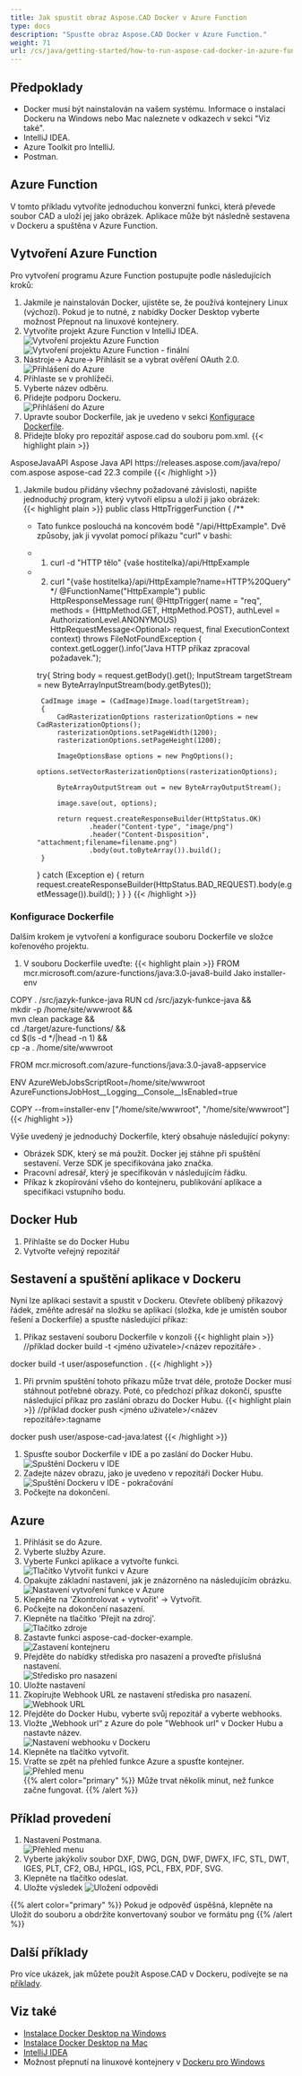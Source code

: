 ```yaml
---
title: Jak spustit obraz Aspose.CAD Docker v Azure Function
type: docs
description: "Spusťte obraz Aspose.CAD Docker v Azure Function."
weight: 71
url: /cs/java/getting-started/how-to-run-aspose-cad-docker-in-azure-function/
---
```


## Předpoklady
- Docker musí být nainstalován na vašem systému. Informace o instalaci Dockeru na Windows nebo Mac naleznete v odkazech v sekci "Viz také".
- IntelliJ IDEA.
- Azure Toolkit pro IntelliJ.
- Postman.

## Azure Function

V tomto příkladu vytvoříte jednoduchou konverzní funkci, která převede soubor CAD a uloží jej jako obrázek. Aplikace může být následně sestavena v Dockeru a spuštěna v Azure Function.

## Vytvoření Azure Function

Pro vytvoření programu Azure Function postupujte podle následujících kroků:
1. Jakmile je nainstalován Docker, ujistěte se, že používá kontejnery Linux (výchozí). Pokud je to nutné, z nabídky Docker Desktop vyberte možnost Přepnout na linuxové kontejnery.
1. Vytvoříte projekt Azure Function v IntelliJ IDEA.<br>
![Vytvoření projektu Azure Function](/_assets/java/java-azure/create-function-ide-1.png)<br>
![Vytvoření projektu Azure Function - finální](/_assets/java/java-azure/create-function-ide-2.png)<br>
1. Nástroje-> Azure-> Přihlásit se a vybrat ověření OAuth 2.0.<br>
![Přihlášení do Azure](/_assets/java/java-azure/sign-in-azure.png)<br>
1. Přihlaste se v prohlížeči.
1. Vyberte název odběru.
1. Přidejte podporu Dockeru.<br>
![Přihlášení do Azure](/_assets/java/java-azure/add-docker-support.png)<br>
1. Upravte soubor Dockerfile, jak je uvedeno v sekci <a href="#configuring-a-dockerfile">Konfigurace Dockerfile</a>.
1. Přidejte bloky pro repozitář aspose.cad do souboru pom.xml.
{{< highlight plain >}}
<repositories>
    <repository>
		<id>AsposeJavaAPI</id>
        <name>Aspose Java API</name>
        <url>https://releases.aspose.com/java/repo/</url>
    </repository>
</repositories>


<dependencies>
 <dependency>
    <groupId>com.aspose</groupId>
    <artifactId>aspose-cad</artifactId>
    <version>22.3</version>
    <scope>compile</scope>
  </dependency>
</dependencies>
{{< /highlight >}}

1. Jakmile budou přidány všechny požadované závislosti, napište jednoduchý program, který vytvoří elipsu a uloží ji jako obrázek:<br>
{{< highlight plain >}}
public class HttpTriggerFunction {
    /**
     * Tato funkce poslouchá na koncovém bodě "/api/HttpExample". Dvě způsoby, jak ji vyvolat pomocí příkazu "curl" v bashi:
     * 1. curl -d "HTTP tělo" {vaše hostitelka}/api/HttpExample
     * 2. curl "{vaše hostitelka}/api/HttpExample?name=HTTP%20Query"
     */
    @FunctionName("HttpExample")
    public HttpResponseMessage run(
            @HttpTrigger(
                name = "req",
                methods = {HttpMethod.GET, HttpMethod.POST},
                authLevel = AuthorizationLevel.ANONYMOUS)
                HttpRequestMessage<Optional<String>> request,
            final ExecutionContext context) throws FileNotFoundException {
        context.getLogger().info("Java HTTP příkaz zpracoval požadavek.");

        try{
            String body = request.getBody().get();
            InputStream targetStream = new ByteArrayInputStream(body.getBytes());

            CadImage image = (CadImage)Image.load(targetStream);
            {
                CadRasterizationOptions rasterizationOptions = new CadRasterizationOptions();
                rasterizationOptions.setPageWidth(1200);
                rasterizationOptions.setPageHeight(1200);

                ImageOptionsBase options = new PngOptions();
                options.setVectorRasterizationOptions(rasterizationOptions);

                ByteArrayOutputStream out = new ByteArrayOutputStream();

                image.save(out, options);

                return request.createResponseBuilder(HttpStatus.OK)
                        .header("Content-type", "image/png")
                        .header("Content-Disposition", "attachment;filename=filename.png")
                        .body(out.toByteArray()).build();
            }
        }
        catch (Exception e)
		{
            return request.createResponseBuilder(HttpStatus.BAD_REQUEST).body(e.getMessage()).build();
        }
    }
}
{{< /highlight >}}

### Konfigurace Dockerfile

Dalším krokem je vytvoření a konfigurace souboru Dockerfile ve složce kořenového projektu.

1. V souboru Dockerfile uveďte:
{{< highlight plain >}}
FROM mcr.microsoft.com/azure-functions/java:3.0-java8-build Jako installer-env

COPY . /src/jazyk-funkce-java
RUN cd /src/jazyk-funkce-java && \
    mkdir -p /home/site/wwwroot && \
    mvn clean package && \
    cd ./target/azure-functions/ && \
    cd $(ls -d */|head -n 1) && \
    cp -a . /home/site/wwwroot

FROM mcr.microsoft.com/azure-functions/java:3.0-java8-appservice

ENV AzureWebJobsScriptRoot=/home/site/wwwroot \
    AzureFunctionsJobHost__Logging__Console__IsEnabled=true

COPY --from=installer-env ["/home/site/wwwroot", "/home/site/wwwroot"]
{{< /highlight >}}

Výše uvedený je jednoduchý Dockerfile, který obsahuje následující pokyny:

- Obrázek SDK, který se má použít. Docker jej stáhne při spuštění sestavení. Verze SDK je specifikována jako značka.
- Pracovní adresář, který je specifikován v následujícím řádku.
- Příkaz k zkopírování všeho do kontejneru, publikování aplikace a specifikaci vstupního bodu.

## Docker Hub
1. Přihlašte se do Docker Hubu
1. Vytvořte veřejný repozitář

## Sestavení a spuštění aplikace v Dockeru

Nyní lze aplikaci sestavit a spustit v Dockeru. Otevřete oblíbený příkazový řádek, změňte adresář na složku se aplikací (složka, kde je umístěn soubor řešení a Dockerfile) a spusťte následující příkaz:


1. Příkaz sestavení souboru Dockerfile v konzoli
{{< highlight plain >}}
//příklad
docker build -t <jméno uživatele>/<název repozitáře> .

docker build -t user/asposefunction .
{{< /highlight >}}
 
1. Při prvním spuštění tohoto příkazu může trvat déle, protože Docker musí stáhnout potřebné obrazy. Poté, co předchozí příkaz dokončí, spusťte následující příkaz pro zaslání obrazu do Docker Hubu.
{{< highlight plain >}}
//příklad
docker push <jméno uživatele>/<název repozitáře>:tagname

docker push user/aspose-cad-java:latest
{{< /highlight >}}

1. Spusťte soubor Dockerfile v IDE a po zaslání do Docker Hubu.<br>
![Spuštění Dockeru v IDE](/_assets/java/java-azure/docker-run-in-ide.png)<br>
1. Zadejte název obrazu, jako je uvedeno v repozitáři Docker Hubu.<br>
![Spuštění Dockeru v IDE - pokračování](/_assets/java/java-azure/docker-run-in-ide-1.png)<br>
1. Počkejte na dokončení.

## Azure

1. Přihlásit se do Azure.
1. Vyberte služby Azure.
1. Vyberte Funkci aplikace a vytvořte funkci.<br>
![Tlačítko Vytvořit funkci v Azure](/_assets/java/java-azure/create-function-azure.png)<br>
1. Opakujte základní nastavení, jak je znázorněno na následujícím obrázku.<br>
![Nastavení vytvoření funkce v Azure](/_assets/java/java-azure/create-function-settings.png)<br>
1. Klepněte na 'Zkontrolovat + vytvořit' -> Vytvořit.
1. Počkejte na dokončení nasazení.
1. Klepněte na tlačítko 'Přejít na zdroj'.<br>
![Tlačítko zdroje](/_assets/java/java-azure/go-to-resource.png)<br>
1. Zastavte funkci aspose-cad-docker-example.<br>
![Zastavení kontejneru](/_assets/java/java-azure/stop-container.png)<br>
1. Přejděte do nabídky střediska pro nasazení a proveďte příslušná nastavení.<br>
![Středisko pro nasazení](/_assets/java/java-azure/deployment-center.png)<br>
1. Uložte nastavení
1. Zkopírujte Webhook URL ze nastavení střediska pro nasazení.<br>
![Webhook URL](/_assets/java/java-azure/webhook-url.png)<br>
1. Přejděte do Docker Hubu, vyberte svůj repozitář a vyberte webhooks.
1. Vložte „Webhook url“ z Azure do pole "Webhook url" v Docker Hubu a nastavte název.<br>
![Nastavení webhooku v Dockeru](/_assets/java/java-azure/webhook.png)<br>
1. Klepněte na tlačítko vytvořit.
1. Vraťte se zpět na přehled funkce Azure a spusťte kontejner.<br>
![Přehled menu](/_assets/java/java-azure/overview.png)<br>
{{% alert color="primary" %}} 
Může trvat několik minut, než funkce začne fungovat.
{{% /alert %}}

## Příklad provedení

1. Nastavení Postmana.<br>
![Přehled menu](/_assets/java/java-azure/postman-settings.png)<br>
1. Vyberte jakýkoliv soubor DXF, DWG, DGN, DWF, DWFX, IFC, STL, DWT, IGES, PLT, CF2, OBJ, HPGL, IGS, PCL, FBX, PDF, SVG.
1. Klepněte na tlačítko odeslat.
1. Uložte výsledek
![Uložení odpovědi](/_assets/java/java-azure/response-postman.png)<br>

{{% alert color="primary" %}} 
Pokud je odpověď úspěšná, klepněte na Uložit do souboru a obdržíte konvertovaný soubor ve formátu png
{{% /alert %}}

## Další příklady

Pro více ukázek, jak můžete použít Aspose.CAD v Dockeru, podívejte se na [příklady](https://github.com/aspose-cad/Aspose.CAD-Documentation).


## Viz také

- [Instalace Docker Desktop na Windows](https://docs.docker.com/docker-for-windows/install/)
- [Instalace Docker Desktop na Mac](https://docs.docker.com/docker-for-mac/install/)
- [IntelliJ IDEA](https://www.jetbrains.com/idea/)
- Možnost přepnutí na linuxové kontejnery v [Dockeru pro Windows](https://docs.docker.com/docker-for-windows/#switch-between-windows-and-linux-containers)
